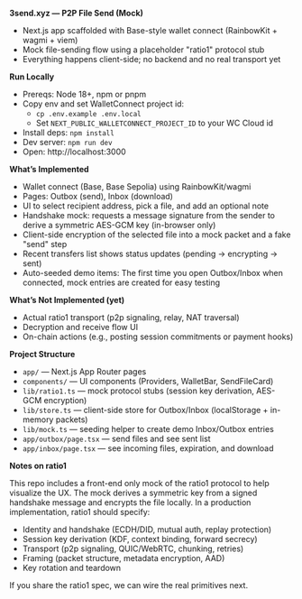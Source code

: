 **3send.xyz — P2P File Send (Mock)**

- Next.js app scaffolded with Base-style wallet connect (RainbowKit + wagmi + viem)
- Mock file-sending flow using a placeholder "ratio1" protocol stub
- Everything happens client-side; no backend and no real transport yet

**Run Locally**

- Prereqs: Node 18+, npm or pnpm
- Copy env and set WalletConnect project id:
  - `cp .env.example .env.local`
  - Set `NEXT_PUBLIC_WALLETCONNECT_PROJECT_ID` to your WC Cloud id
- Install deps: `npm install`
- Dev server: `npm run dev`
- Open: http://localhost:3000

**What’s Implemented**

- Wallet connect (Base, Base Sepolia) using RainbowKit/wagmi
- Pages: Outbox (send), Inbox (download)
- UI to select recipient address, pick a file, and add an optional note
- Handshake mock: requests a message signature from the sender to derive a symmetric AES-GCM key (in-browser only)
- Client-side encryption of the selected file into a mock packet and a fake "send" step
- Recent transfers list shows status updates (pending → encrypting → sent)
 - Auto-seeded demo items: The first time you open Outbox/Inbox when connected, mock entries are created for easy testing

**What’s Not Implemented (yet)**

- Actual ratio1 transport (p2p signaling, relay, NAT traversal)
- Decryption and receive flow UI
- On-chain actions (e.g., posting session commitments or payment hooks)

**Project Structure**

- `app/` — Next.js App Router pages
- `components/` — UI components (Providers, WalletBar, SendFileCard)
- `lib/ratio1.ts` — mock protocol stubs (session key derivation, AES-GCM encryption)
 - `lib/store.ts` — client-side store for Outbox/Inbox (localStorage + in-memory packets)
 - `lib/mock.ts` — seeding helper to create demo Inbox/Outbox entries
 - `app/outbox/page.tsx` — send files and see sent list
 - `app/inbox/page.tsx` — see incoming files, expiration, and download

**Notes on ratio1**

This repo includes a front-end only mock of the ratio1 protocol to help visualize the UX. The mock derives a symmetric key from a signed handshake message and encrypts the file locally. In a production implementation, ratio1 should specify:

- Identity and handshake (ECDH/DID, mutual auth, replay protection)
- Session key derivation (KDF, context binding, forward secrecy)
- Transport (p2p signaling, QUIC/WebRTC, chunking, retries)
- Framing (packet structure, metadata encryption, AAD)
- Key rotation and teardown

If you share the ratio1 spec, we can wire the real primitives next.
